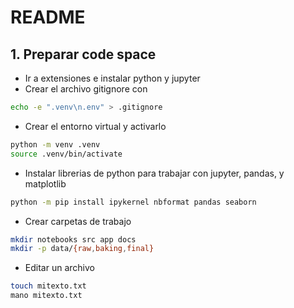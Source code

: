 # README
## 1. Preparar code space
- Ir a extensiones e instalar python y jupyter
- Crear el archivo gitignore con
```bash
echo -e ".venv\n.env" > .gitignore
```
- Crear el entorno virtual y activarlo
```bash
python -m venv .venv
source .venv/bin/activate
```
- Instalar librerias de python para trabajar con jupyter, pandas, y matplotlib
```bash
python -m pip install ipykernel nbformat pandas seaborn
```
- Crear carpetas de trabajo
```bash
mkdir notebooks src app docs
mkdir -p data/{raw,baking,final}
```
- Editar un archivo
```bash
touch mitexto.txt 
mano mitexto.txt
```